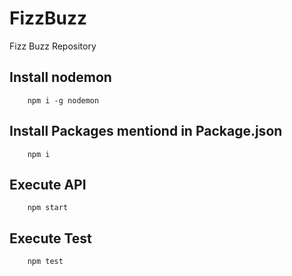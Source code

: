# FizzBuzz
Fizz Buzz Repository

## Install nodemon
		npm i -g nodemon

## Install Packages mentiond in Package.json
		npm i

## Execute API
		npm start


## Execute Test
		npm test
